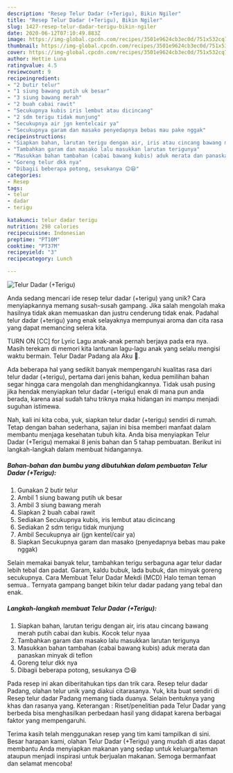 ```yaml
---
description: "Resep Telur Dadar (+Terigu), Bikin Ngiler"
title: "Resep Telur Dadar (+Terigu), Bikin Ngiler"
slug: 1427-resep-telur-dadar-terigu-bikin-ngiler
date: 2020-06-12T07:10:49.883Z
image: https://img-global.cpcdn.com/recipes/3501e9624cb3ec0d/751x532cq70/telur-dadar-terigu-foto-resep-utama.jpg
thumbnail: https://img-global.cpcdn.com/recipes/3501e9624cb3ec0d/751x532cq70/telur-dadar-terigu-foto-resep-utama.jpg
cover: https://img-global.cpcdn.com/recipes/3501e9624cb3ec0d/751x532cq70/telur-dadar-terigu-foto-resep-utama.jpg
author: Hettie Luna
ratingvalue: 4.5
reviewcount: 9
recipeingredient:
- "2 butir telur"
- "1 siung bawang putih uk besar"
- "3 siung bawang merah"
- "2 buah cabai rawit"
- "Secukupnya kubis iris lembut atau dicincang"
- "2 sdm terigu tidak munjung"
- "Secukupnya air jgn kentelcair ya"
- "Secukupnya garam dan masako penyedapnya bebas mau pake nggak"
recipeinstructions:
- "Siapkan bahan, larutan terigu dengan air, iris atau cincang bawang merah putih cabai dan kubis. Kocok telur nyaa"
- "Tambahkan garam dan masako lalu masukkan larutan terigunya"
- "Masukkan bahan tambahan (cabai bawang kubis) aduk merata dan panaskan minyak di teflon"
- "Goreng telur dkk nya"
- "Dibagii beberapa potong, sesukanya 😊😆"
categories:
- Resep
tags:
- telur
- dadar
- terigu

katakunci: telur dadar terigu 
nutrition: 298 calories
recipecuisine: Indonesian
preptime: "PT10M"
cooktime: "PT37M"
recipeyield: "3"
recipecategory: Lunch

---
```



![Telur Dadar (+Terigu)](https://img-global.cpcdn.com/recipes/3501e9624cb3ec0d/751x532cq70/telur-dadar-terigu-foto-resep-utama.jpg)

Anda sedang mencari ide resep telur dadar (+terigu) yang unik? Cara menyiapkannya memang susah-susah gampang. Jika salah mengolah maka hasilnya tidak akan memuaskan dan justru cenderung tidak enak. Padahal telur dadar (+terigu) yang enak selayaknya mempunyai aroma dan cita rasa yang dapat memancing selera kita.

TURN ON [CC] for Lyric Lagu anak-anak pernah berjaya pada era nya. Masih terekam di memori kita lantunan lagu-lagu anak yang selalu mengisi waktu bermain. Telur Dadar Padang ala Aku 🤗.

Ada beberapa hal yang sedikit banyak mempengaruhi kualitas rasa dari telur dadar (+terigu), pertama dari jenis bahan, kedua pemilihan bahan segar hingga cara mengolah dan menghidangkannya. Tidak usah pusing jika hendak menyiapkan telur dadar (+terigu) enak di mana pun anda berada, karena asal sudah tahu triknya maka hidangan ini mampu menjadi suguhan istimewa.


Nah, kali ini kita coba, yuk, siapkan telur dadar (+terigu) sendiri di rumah. Tetap dengan bahan sederhana, sajian ini bisa memberi manfaat dalam membantu menjaga kesehatan tubuh kita. Anda bisa menyiapkan Telur Dadar (+Terigu) memakai 8 jenis bahan dan 5 tahap pembuatan. Berikut ini langkah-langkah dalam membuat hidangannya.

<!--inarticleads1-->

##### Bahan-bahan dan bumbu yang dibutuhkan dalam pembuatan Telur Dadar (+Terigu):

1. Gunakan 2 butir telur
1. Ambil 1 siung bawang putih uk besar
1. Ambil 3 siung bawang merah
1. Siapkan 2 buah cabai rawit
1. Sediakan Secukupnya kubis, iris lembut atau dicincang
1. Sediakan 2 sdm terigu tidak munjung
1. Ambil Secukupnya air (jgn kentel/cair ya)
1. Siapkan Secukupnya garam dan masako (penyedapnya bebas mau pake nggak)


Selain memakai banyak telur, tambahkan terigu serbaguna agar telur dadar lebih tebal dan padat. Garam, kaldu bubuk, lada bubuk, dan minyak goreng secukupnya. Cara Membuat Telur Dadar Mekdi (MCD) Halo teman teman semua.. Ternyata gampang banget bikin telur dadar padang yang tebal dan enak. 

<!--inarticleads2-->

##### Langkah-langkah membuat Telur Dadar (+Terigu):

1. Siapkan bahan, larutan terigu dengan air, iris atau cincang bawang merah putih cabai dan kubis. Kocok telur nyaa
1. Tambahkan garam dan masako lalu masukkan larutan terigunya
1. Masukkan bahan tambahan (cabai bawang kubis) aduk merata dan panaskan minyak di teflon
1. Goreng telur dkk nya
1. Dibagii beberapa potong, sesukanya 😊😆


Pada resep ini akan diberitahukan tips dan trik cara. Resep telur dadar Padang, olahan telur unik yang diakui citarasanya. Yuk, kita buat sendiri di Resep telur dadar Padang memang tiada duanya. Selain bentuknya yang khas dan rasanya yang. Keterangan : Riset/penelitian pada Telur Dadar yang berbeda bisa menghasilkan perbedaan hasil yang didapat karena berbagai faktor yang mempengaruhi. 

Terima kasih telah menggunakan resep yang tim kami tampilkan di sini. Besar harapan kami, olahan Telur Dadar (+Terigu) yang mudah di atas dapat membantu Anda menyiapkan makanan yang sedap untuk keluarga/teman ataupun menjadi inspirasi untuk berjualan makanan. Semoga bermanfaat dan selamat mencoba!
